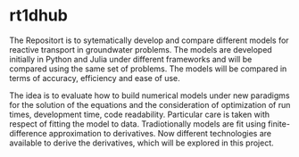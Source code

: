 # rt1dhub

The Repositort is to sytematically develop and compare different models for reactive transport in groundwater problems. The models are developed initially in Python and Julia under different frameworks and will be compared using the same set of problems. The models will be compared in terms of accuracy, efficiency and ease of use.

The idea is to evaluate how to build numerical models under new paradigms for the solution of the equations and the consideration of optimization of run times, development time, code readability. Particular care is taken with respect of fitting the model to data. Tradiotionally models are fit using finite-difference approximation to derivatives. Now different technologies are available to derive the derivatives, which will be explored in this project.


